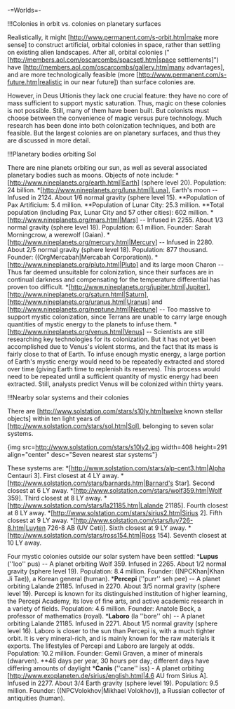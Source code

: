 -=Worlds=-

!!!Colonies in orbit vs. colonies on planetary surfaces

Realistically, it might [http://www.permanent.com/s-orbit.htm|make more sense] to construct artificial, orbital colonies in space, rather than settling on existing alien landscapes. After all, orbital colonies (&quot;[http://members.aol.com/oscarcombs/spacsetl.htm|space settlements]&quot;) have [http://members.aol.com/oscarcombs/gallery.htm|many advantages], and are more technologically feasible (more [http://www.permanent.com/s-future.htm|realistic in our near future]) than surface colonies are.

However, in Deus Ultionis they lack one crucial feature: they have no core of mass sufficient to support mystic saturation. Thus, magic on these colonies is not possible. Still, many of them have been built. But colonists must choose between the convenience of magic versus pure technology. Much research has been done into both colonization techniques, and both are feasible. But the largest colonies are on planetary surfaces, and thus they are discussed in more detail.


!!!Planetary bodies orbiting Sol

There are nine planets orbiting our sun, as well as several associated planetary bodies such as moons. Objects of note include:
*[http://www.nineplanets.org/earth.html|Earth] (sphere level 20). Population: 24 billion.
*[http://www.nineplanets.org/luna.html|Luna], Earth's moon -- Infused in 2124. About 1/6 normal gravity (sphere level 15).
**Population of Pax Artificium: 5.4 million.
**Population of Lunar City: 25.3 million.
**Total population (including Pax, Lunar City and 57 other cities): 602 million.
*[http://www.nineplanets.org/mars.html|Mars] -- Infused in 2255. About 1/3 normal gravity (sphere level 18). Population: 6.1 million. Founder: Sarah Morningcrow, a werewolf (Gaian).
*[http://www.nineplanets.org/mercury.html|Mercury] -- Infused in 2280. About 2/5 normal gravity (sphere level 18). Population: 877 thousand. Founder: ((OrgMercabah|Mercabah Corporation)).
*[http://www.nineplanets.org/pluto.html|Pluto] and its large moon Charon -- Thus far deemed unsuitable for colonization, since their surfaces are in continual darkness and compensating for the temperature differential has proven too difficult.
*[http://www.nineplanets.org/jupiter.html|Jupiter], [http://www.nineplanets.org/saturn.html|Saturn], [http://www.nineplanets.org/uranus.html|Uranus] and [http://www.nineplanets.org/neptune.html|Neptune] -- Too massive to support mystic colonization, since Terrans are unable to carry large enough quantities of mystic energy to the planets to infuse them.
*[http://www.nineplanets.org/venus.html|Venus] -- Scientists are still researching key technologies for its colonization. But it has not yet been accomplished due to Venus's violent storms, and the fact that its mass is fairly close to that of Earth. To infuse enough mystic energy, a large portion of Earth's mystic energy would need to be repeatedly extracted and stored over time (giving Earth time to replenish its reserves). This process would need to be repeated until a sufficient quantity of mystic energy had been extracted. Still, analysts predict Venus will be colonized within thirty years.


!!!Nearby solar systems and their colonies

There are [http://www.solstation.com/stars/s10ly.htm|twelve known stellar objects] within ten light years of [http://www.solstation.com/stars/sol.htm|Sol], belonging to seven solar systems.

{img src=http://www.solstation.com/stars/s10ly2.jpg width=408 height=291 align=&quot;center&quot; desc=&quot;Seven nearest star systems&quot;}

These systems are:
*[http://www.solstation.com/stars/alp-cent3.htm|Alpha Centauri 3]. First closest at 4 LY away.
*[http://www.solstation.com/stars/barnards.htm|Barnard's Star]. Second closest at 6 LY away.
*[http://www.solstation.com/stars/wolf359.htm|Wolf 359]. Third closest at 8 LY away.
*[http://www.solstation.com/stars/la21185.htm|Lalande 21185]. Fourth closest at 8 LY away.
*[http://www.solstation.com/stars/sirius2.htm|Sirius 2]. Fifth closest at 9 LY away.
*[http://www.solstation.com/stars/luy726-8.htm|Luyten 726-8 AB (UV Ceti)]. Sixth closest at 9 LY away.
*[http://www.solstation.com/stars/ross154.htm|Ross 154]. Seventh closest at 10 LY away.

Four mystic colonies outside our solar system have been settled:
*__Lupus__ (''loo'' pus) -- A planet orbiting Wolf 359. Infused in 2265. About 1/2 normal gravity (sphere level 19). Population: 8.4 million. Founder: ((NPCKhan|Khan Ji Tae)), a Korean general (human).
*__Percepi__ (''purr'' seh pee) -- A planet orbiting Lalande 21185. Infused in 2270. About 3/5 normal gravity (sphere level 19). Percepi is known for its distinguished institution of higher learning, the Percepi Academy, its love of fine arts, and active academic research in a variety of fields. Population: 4.6 million. Founder: Anatole Beck, a professor of mathematics (royal).
*__Laboro__ (la ''bore'' oh) -- A planet orbiting Lalande 21185. Infused in 2271. About 1/5 normal gravity (sphere level 16). Laboro is closer to the sun than Percepi is, with a much tighter orbit. It is very mineral-rich, and is mainly known for the raw materials it exports. The lifestyles of Percepi and Laboro are largely at odds. Population: 10.2 million. Founder: Gemli Graven, a miner of minerals (dwarven).
**46 days per year, 30 hours per day; different days have differing amounts of daylight
*__Canis__ (''cane'' iss) - A planet orbiting [http://www.exoplaneten.de/sirius/english.html|4.6 AU from Sirius A]. Infused in 2277. About 3/4 Earth gravity (sphere level 19). Population: 9.5 million. Founder: ((NPCVolokhov|Mikhael Volokhov)), a Russian collector of antiquities (human).
